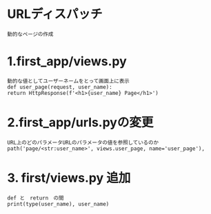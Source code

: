 # URLディスパッチ
    動的なページの作成

# 1.first_app/views.py
    動的な値としてユーザーネームをとって画面上に表示
    def user_page(request, user_name):
    return HttpResponse(f'<h1>{user_name} Page</h1>')

# 2.first_app/urls.pyの変更
    URL上のどのパラメータURLのパラメータの値を参照しているのか
    path('page/<str:user_name>', views.user_page, name='user_page'),

# 3. first/views.py 追加
    def と　return　の間
    print(type(user_name), user_name)